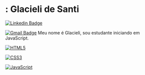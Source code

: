 # : Glacieli de Santi 

[![Linkedin Badge](https://img.shields.io/badge/-LinkedIn-blue?style=flat-square&logo=Linkedin&logoColor=white&link=https://www.linkedin.com/in/https://www.linkedin.com/in/maria-glacieli-de-santi-da-costa/)](https://www.linkedin.com/in/https://www.linkedin.com/in/maria-glacieli-de-santi-da-costa/)

[![Gmail Badge](https://img.shields.io/badge/-Gmail-c14438?style=flat-square&logo=Gmail&logoColor=white&link=mailto:glacielims@gmail.com)](mailto:glacielims@gmail.com)
Meu nome é Glacieli, sou estudante iniciando em JavaScript.

[![HTML5](https://img.shields.io/badge/-HTML5-E34F26?style=flat-square&logo=html5&logoColor=white&link=https://github.com/Glacieli/)](https://github.com/Glacieli/)

[![CSS3](https://img.shields.io/badge/-CSS3-1572B6?style=flat-square&logo=css3&link=https://github.com/Glacieli/)](https://github.com/Glacieli/)

[![JavaScript](https://img.shields.io/badge/-JavaScript-black?style=flat-square&logo=javascript&link=https://github.com/Glacieli/)](https://github.com/Glacieli/)

